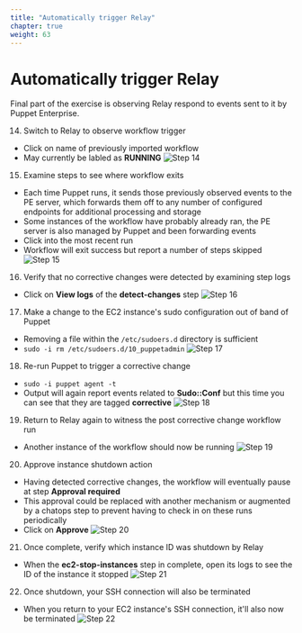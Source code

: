 ```yaml
---
title: "Automatically trigger Relay" 
chapter: true
weight: 63
---
```


# Automatically trigger Relay

Final part of the exercise is observing Relay respond to events sent to it by Puppet Enterprise.

14. <a name="ex-step-14"></a>Switch to Relay to observe workflow trigger
  - Click on name of previously imported workflow
  - May currently be labled as **RUNNING**
![Step 14](/images/40_Exercise/14_relay_select_workflow.png)

15. <a name="ex-step-15"></a>Examine steps to see where workflow exits
  - Each time Puppet runs, it sends those previously observed events to the PE server, which forwards them off to any number of configured endpoints for additional processing and storage
  - Some instances of the workflow have probably already ran, the PE server is also managed by Puppet and been forwarding events
  - Click into the most recent run
  - Workflow will exit success but report a number of steps skipped
![Step 15](/images/40_Exercise/15_relay_no_changes_run.png)

16. <a name="ex-step-16"></a>Verify that no corrective changes were detected by examining step logs
  - Click on **View logs** of the **detect-changes** step
![Step 16](/images/40_Exercise/16_relay_no_changes_log.png)

17. <a name="ex-step-17"></a>Make a change to the EC2 instance's sudo configuration out of band of Puppet
  - Removing a file within the `/etc/sudoers.d` directory is sufficient
  - `sudo -i rm /etc/sudoers.d/10_puppetadmin`
![Step 17](/images/40_Exercise/17_rm_sudo_run_puppet.png)

18. <a name="ex-step-18"></a>Re-run Puppet to trigger a corrective change
  - `sudo -i puppet agent -t`
  - Output will again report events related to **Sudo::Conf** but this time you can see that they are tagged **corrective**
![Step 18](/images/40_Exercise/18_puppet_run_corrective.png)

19. <a name="ex-step-19"></a>Return to Relay again to witness the post corrective change workflow run
  - Another instance of the workflow should now be running
![Step 19](/images/40_Exercise/19_relay_changes_run.png)

20. <a name="ex-step-20"></a>Approve instance shutdown action
  - Having detected corrective changes, the workflow will eventually pause at step **Approval required**
  - This approval could be replaced with another mechanism or augmented by a chatops step to prevent having to check in on these runs periodically
  - Click on **Approve**
![Step 20](/images/40_Exercise/20_relay_approve_stop.png)

21. <a name="ex-step-21"></a>Once complete, verify which instance ID was shutdown by Relay
  - When the **ec2-stop-instances** step in complete, open its logs to see the ID of the instance it stopped
![Step 21](/images/40_Exercise/21_relay_stop_log.png)

22. <a name="ex-step-22"></a>Once shutdown, your SSH connection will also be terminated
  - When you return to your EC2 instance's SSH connection, it'll also now be terminated
![Step 22](/images/40_Exercise/22_puppet_cli_instances_stopped.png)